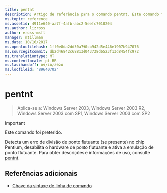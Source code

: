 ```yaml
---
title: pentnt
description: Artigo de referência para o comando pentnt. Este comando foi preterido e não tem garantia de suporte em versões futuras do Windows.
ms.topic: reference
ms.assetid: 4911e640-aa7f-4afb-abc2-5eefc7010204
ms.author: lizross
author: eross-msft
manager: mtillman
ms.date: 10/16/2017
ms.openlocfilehash: 1ff0e8da2dd50a790cb942d5e446e1907b947076
ms.sourcegitcommit: db2d46842c68813d043738d6523f13d8454fc972
ms.translationtype: MT
ms.contentlocale: pt-BR
ms.lasthandoff: 09/10/2020
ms.locfileid: "89640702"
---
```

# <a name="pentnt"></a>pentnt

> Aplica-se a: Windows Server 2003, Windows Server 2003 R2, Windows Server 2003 com SP1, Windows Server 2003 com SP2

>[!IMPORTANT]
> Este comando foi preterido.

Detecta um erro de divisão de ponto flutuante (se presente) no chip Pentium, desabilita o hardware de ponto flutuante e ativa a emulação de ponto flutuante. Para obter descrições e informações de uso, consulte [pentnt](/previous-versions/orphan-topics/ws.10/cc755868(v=ws.10)).

## <a name="additional-references"></a>Referências adicionais

- [Chave da sintaxe de linha de comando](command-line-syntax-key.md)
